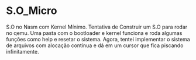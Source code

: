 # S.O_Micro
S.O no Nasm com Kernel Mínimo.
Tentativa de Construir um S.O para rodar no qemu.
Uma pasta com o bootloader e kernel funciona e roda algumas funções como help e resetar o sistema.
Agora, tentei implementar o sistema de arquivos com alocação contínua e dá em um cursor que fica piscando infinitamente.

